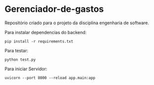 # Gerenciador-de-gastos
Repositório criado para o projeto da disciplina engenharia de software.

Para instalar dependencias do backend:

    pip install -r requirements.txt

Para testar:

    python test.py

Para iniciar Servidor:

    uvicorn --port 8000 --reload app.main:app

